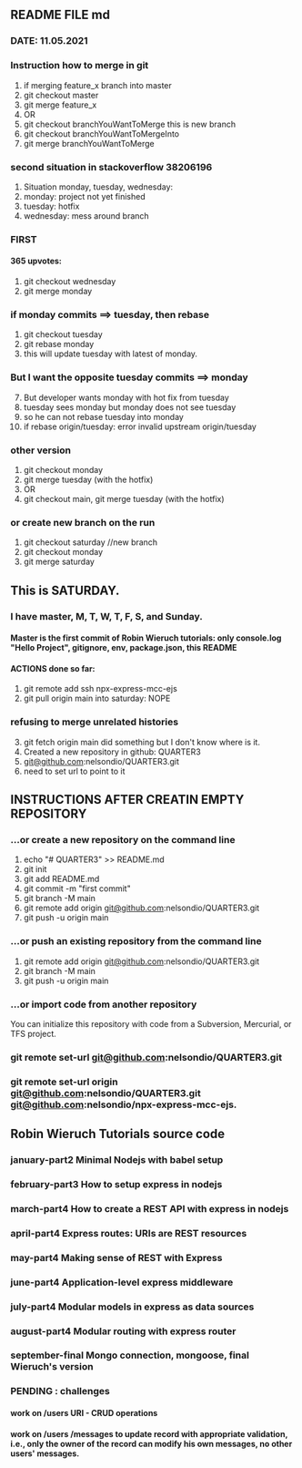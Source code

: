 ## README FILE md 
### DATE: 11.05.2021
### Instruction how to merge in git
1) if merging feature_x branch into master
2) git checkout master
3) git merge feature_x
4) OR
5) git checkout branchYouWantToMerge this is new branch
6) git checkout branchYouWantToMergeInto
7) git merge branchYouWantToMerge

### second situation in stackoverflow 38206196
1) Situation monday, tuesday, wednesday: 
2) monday: project not yet finished
2) tuesday: hotfix
3) wednesday: mess around branch
### FIRST
#### 365 upvotes: 
1) git checkout wednesday
2) git merge monday

### if monday commits ==>  tuesday, then rebase
1) git checkout tuesday
5) git rebase monday
6) this will update tuesday with latest of monday.

### But I want the opposite tuesday commits ==> monday
7) But developer wants monday with hot fix from tuesday
8) tuesday sees monday but monday does not see tuesday
9) so he can not rebase tuesday into monday
10) if rebase origin/tuesday: error invalid upstream origin/tuesday

### other version
1) git checkout monday
2) git merge tuesday (with the hotfix)
3) OR 
4) git checkout main, git merge tuesday (with the hotfix)

###  or create new branch on the run
1) git checkout saturday //new branch
2) git checkout monday
3) git merge saturday

## This is  SATURDAY.
### I have master, M, T, W, T, F, S, and Sunday.
#### Master is the first commit of Robin Wieruch tutorials: only console.log "Hello Project", gitignore, env, package.json, this README
#### ACTIONS done so far:
1) git remote add ssh npx-express-mcc-ejs
2) git pull origin main into saturday: NOPE 
### refusing to merge unrelated histories
3) git fetch origin main did something but I don't know where is it.
3) Created a new repository in github: QUARTER3
4) git@github.com:nelsondio/QUARTER3.git
5) need to set url to point to it

## INSTRUCTIONS AFTER CREATIN EMPTY REPOSITORY
### …or create a new repository on the command line
1) echo "# QUARTER3" >> README.md
2) git init
3) git add README.md
4) git commit -m "first commit"
5) git branch -M main
6) git remote add origin git@github.com:nelsondio/QUARTER3.git
7) git push -u origin main
### …or push an existing repository from the command line
1) git remote add origin git@github.com:nelsondio/QUARTER3.git
2) git branch -M main
3) git push -u origin main
### …or import code from another repository
You can initialize this repository with code from a Subversion, Mercurial, or TFS project.

### git remote set-url git@github.com:nelsondio/QUARTER3.git

### git remote set-url origin git@github.com:nelsondio/QUARTER3.git git@github.com:nelsondio/npx-express-mcc-ejs.

## Robin Wieruch Tutorials source code
### january-part2 Minimal Nodejs with babel setup
### february-part3 How to setup express in nodejs
### march-part4 How to create a REST API with express in nodejs
### april-part4 Express routes: URIs are REST resources
### may-part4 Making sense of REST with Express
### june-part4 Application-level express middleware
### july-part4 Modular models in express as data sources
### august-part4 Modular routing with express router
### september-final Mongo connection, mongoose, final Wieruch's version
### PENDING : challenges
#### work on /users URI - CRUD operations
#### work on /users /messages to update record with appropriate validation, i.e., only the owner of the record can modify his own messages, no other users' messages.